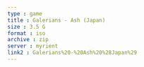 ```yaml
---
type : game
title : Galerians - Ash (Japan)
size : 3.5 G
format : iso
archive : zip
server : myrient
link2 : Galerians%20-%20Ash%20%28Japan%29
---
```

